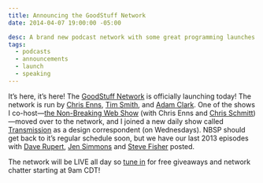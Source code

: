 ```yaml
---
title: Announcing the GoodStuff Network
date: 2014-04-07 19:00:00 -05:00

desc: A brand new podcast network with some great programming launches today!
tags:
  - podcasts
  - announcements
  - launch
  - speaking
---
```


It’s here, it’s here! The [GoodStuff Network](https://goodstuff.fm/) is officially launching today! The network is run by [Chris Enns](https://twitter.com/iChris), [Tim Smith](https://twitter.com/ttimsmith), and [Adam Clark](https://twitter.com/avclark). One of the shows I co-host—[the Non-Breaking Web Show](https://goodstuff.fm/nbsp) (with Chris Enns and [Chris Schmitt](https://www.twitter.com/teleject))—moved over to the network, and I joined a new daily show called [Transmission](https://goodstuff.fm/transmission) as a design correspondent (on Wednesdays). NBSP should get back to it’s regular schedule soon, but we have our last 2013 episodes with [Dave Rupert](https://goodstuff.fm/nbsp/45), [Jen Simmons](https://goodstuff.fm/nbsp/46) and [Steve Fisher](https://goodstuff.fm/nbsp/47) posted.

The network will be LIVE all day so [tune in](https://goodstuff.fm/live) for free giveaways and network chatter starting at 9am CDT!
